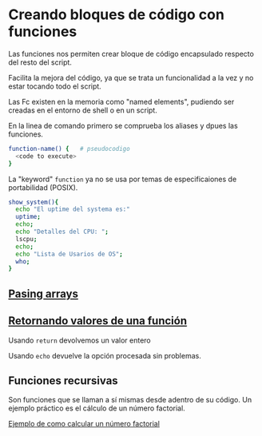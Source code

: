 # Creando bloques de código con funciones

Las funciones nos permiten crear bloque de código encapsulado respecto del resto del script.

Facilita la mejora del código, ya que se trata un funcionalidad a la vez y no estar tocando todo el script.

Las Fc existen en la memoria como "named elements", pudiendo ser creadas en el  entorno de shell o en un script.

En la linea de comando primero se comprueba los aliases y dpues las funciones.

```bash
function-name() {   # pseudocodigo
  <code to execute>
}
```

La "keyword" `function` ya no se usa por temas de especificaiones de portabilidad  (POSIX).

```bash
show_system(){
  echo "El uptime del systema es:"
  uptime;
  echo;
  echo "Detalles del CPU: ";
  lscpu;
  echo;
  echo "Lista de Usarios de OS";
  who;
}
```

## [Pasing arrays](master/ch07/pass_array.sh)

## [Retornando valores de una función](master/ch07/return_values.sh)

Usando `return` devolvemos un valor entero

Usando `echo` devuelve la opción procesada sin problemas.

## Funciones recursivas

Son funciones que se llaman a sí mismas desde adentro de su código. Un ejemplo práctico es el cálculo de un número factorial.

[Ejemplo de como calcular un número factorial](master/ch07/factorial.sh)
